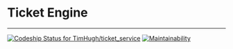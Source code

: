 # Ticket Engine
---

[ ![Codeship Status for TimHugh/ticket_service](https://app.codeship.com/projects/4c23f2b0-02fd-0136-93ef-3244a1cc3029/status?branch=master)](https://app.codeship.com/projects/280193)
[![Maintainability](https://api.codeclimate.com/v1/badges/84dd612c3de4bb20e86d/maintainability)](https://codeclimate.com/github/timhugh/ticket_service/maintainability)
<!-- uncomment after setting up test coverage reporting
[![Test Coverage](https://api.codeclimate.com/v1/badges/84dd612c3de4bb20e86d/test_coverage)](https://codeclimate.com/github/timhugh/ticket_service/test_coverage)
-->
